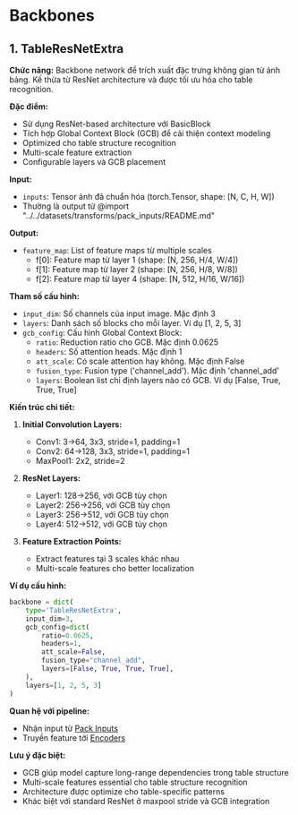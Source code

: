# Backbones

## 1. TableResNetExtra

**Chức năng:** Backbone network để trích xuất đặc trưng không gian từ ảnh bảng. Kế thừa từ ResNet architecture và được tối ưu hóa cho table recognition.

**Đặc điểm:**
- Sử dụng ResNet-based architecture với BasicBlock
- Tích hợp Global Context Block (GCB) để cải thiện context modeling
- Optimized cho table structure recognition
- Multi-scale feature extraction
- Configurable layers và GCB placement

**Input:**
- `inputs`: Tensor ảnh đã chuẩn hóa (torch.Tensor, shape: [N, C, H, W])
- Thường là output từ @import "../../datasets/transforms/pack_inputs/README.md"

**Output:**
- `feature_map`: List of feature maps từ multiple scales
  - f[0]: Feature map từ layer 1 (shape: [N, 256, H/4, W/4])
  - f[1]: Feature map từ layer 2 (shape: [N, 256, H/8, W/8])
  - f[2]: Feature map từ layer 4 (shape: [N, 512, H/16, W/16])

**Tham số cấu hình:**
- `input_dim`: Số channels của input image. Mặc định 3
- `layers`: Danh sách số blocks cho mỗi layer. Ví dụ [1, 2, 5, 3]
- `gcb_config`: Cấu hình Global Context Block:
  - `ratio`: Reduction ratio cho GCB. Mặc định 0.0625
  - `headers`: Số attention heads. Mặc định 1
  - `att_scale`: Có scale attention hay không. Mặc định False
  - `fusion_type`: Fusion type ('channel_add'). Mặc định 'channel_add'
  - `layers`: Boolean list chỉ định layers nào có GCB. Ví dụ [False, True, True, True]

**Kiến trúc chi tiết:**

1. **Initial Convolution Layers:**
   - Conv1: 3→64, 3x3, stride=1, padding=1
   - Conv2: 64→128, 3x3, stride=1, padding=1
   - MaxPool1: 2x2, stride=2

2. **ResNet Layers:**
   - Layer1: 128→256, với GCB tùy chọn
   - Layer2: 256→256, với GCB tùy chọn
   - Layer3: 256→512, với GCB tùy chọn
   - Layer4: 512→512, với GCB tùy chọn

3. **Feature Extraction Points:**
   - Extract features tại 3 scales khác nhau
   - Multi-scale features cho better localization

**Ví dụ cấu hình:**
```python
backbone = dict(
    type='TableResNetExtra',
    input_dim=3,
    gcb_config=dict(
        ratio=0.0625,
        headers=1,
        att_scale=False,
        fusion_type="channel_add",
        layers=[False, True, True, True],
    ),
    layers=[1, 2, 5, 3]
)
```

**Quan hệ với pipeline:**
- Nhận input từ [Pack Inputs](../../datasets/transforms/pack_inputs/README.md)
- Truyền feature tới [Encoders](../encoders/README.md)

**Lưu ý đặc biệt:**
- GCB giúp model capture long-range dependencies trong table structure
- Multi-scale features essential cho table structure recognition
- Architecture được optimize cho table-specific patterns
- Khác biệt với standard ResNet ở maxpool stride và GCB integration
